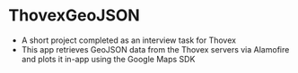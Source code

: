 # ThovexGeoJSON
- A short project completed as an interview task for Thovex
- This app retrieves GeoJSON data from the Thovex servers via Alamofire and plots it in-app using the Google Maps SDK
